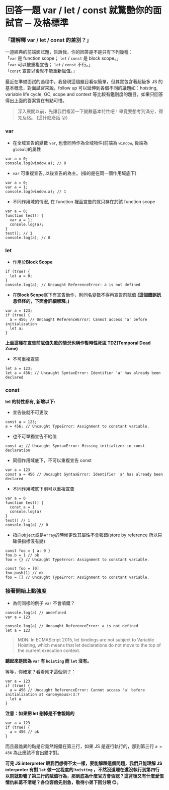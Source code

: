 # 回答一題 var / let / const 就驚艷你的面試官 ─ 及格標準

### 「請解釋 var / let / const 的差別？」

一道經典的前端面試題，告訴我，你的回答是不是只有下列幾種：<br>
「`var` 是 function scope； `let` / `const` 是 block scope。」<br>
「`var` 可以被重複宣告； `let` / `const` 不行。」<br>
「`const` 宣告以後就不能重新賦值。」<br>

最近在準備面試的過程中，我發現這個題目看似簡單，但其實包含著超級多 JS 的基本概念，對面試官來說，follow up 可以延伸到各個不同的議題如：hoisting, variable life cycle, GC, scope and context 等比較有鑑別度的題目，如果只回答得出上面的答案實在有點可惜。

> 深入展開以前，先讓我們複習一下變數基本特性吧！畢竟要想考到滿分，得先及格。 (這什麼廢話 😝)

### var

- 在全域宣告的變數 `var`, 也會同時作為全域物件(前端為 `window`, 後端為 `global`)的屬性

```
var a = 0;
console.log(window.a); // 0
```

- `var` 可重複宣告, 以後宣告的為主。(指的是在同一個作用域底下)

```
var a = 0;
var a = 1;
console.log(window.a); // 1
```

- 不同作用域的情況, 在 function 裡面宣告的就只存在於該 function scope

```
var a = 0;
function test() {
  var a = 1;
  console.log(a);
}
test(); // 1
console.log(a); // 0
```

### let

- 作用於**Block Scope**

```
if (true) {
  let a = 0;
}
console.log(a); // Uncaught ReferenceError: a is not defined
```

- 在**Block Scope**底下有宣告動作，則同名變數不得再宣告前賦值 **(這個錯誤訊息怪怪的，下面會詳細解釋。)**

```
var a = 123;
if (true) {
  a = 456; // Uncaught ReferenceError: Cannot access 'a' before initialization
  let a;
}
```

**上面這種在宣告前賦值失敗的情況也稱作暫時性死區 TDZ(Temporal Dead Zone)**

- 不可重複宣告

```
let a = 123;
let a = 456; // Uncaught SyntaxError: Identifier 'a' has already been declared
```

### const

**let 的特性都有, 新增以下:**

- 宣告後就不可更改

```
const a = 123;
a = 456; // Uncaught TypeError: Assignment to constant variable.
```

- 也不可單獨宣告不給值

```
const a; // Uncaught SyntaxError: Missing initializer in const declaration
```

- 同個作用域底下，不可以重複宣告 const

```
var a = 123
const a = 456 // Uncaught SyntaxError: Identifier 'a' has already been declared
```

- 不同作用域底下則可以重複宣告

```
var a = 0
function test() {
  const a = 1
  console.log(a)
}
test() // 1
console.log(a) // 0
```

- 指向`Object`或是`Array`的時候更改其屬性不會報錯(store by reference 所以只確保指標沒有變)

```
const foo = { a: 0 }
foo.b = 1 // ok
foo = {} // Uncaught TypeError: Assignment to constant variable.
```

```
const foo = [0]
foo.push(1) // ok
foo = [] // Uncaught TypeError: Assignment to constant variable.
```

### 接著開始上點強度

- 為何同樣的例子 `var` 不會噴錯？

```
console.log(a) // undefined
var a = 123
```

```
console.log(a) // Uncaught ReferenceError: a is not defined
let a = 123
```

> MDN: In ECMAScript 2015, let bindings are not subject to Variable Hoisting, which means that let declarations do not move to the top of the current execution context.

**聽起來是因為 `var` 有 `hoisting` 而 `let` 沒有。**<br>

等等，你確定？看看剛才這個例子：

```
var a = 123
if (true) {
  a = 456 // Uncaught ReferenceError: Cannot access 'a' before initialization at <anonymous>:3:7
  let a
}
```

**注意：如果把 let 刪掉是不會報錯的**

```
var a = 123
if (true) {
  a = 456 // ok
}
```

而且最詭異的點是它竟然報錯在第三行，如果 JS 是逐行執行的，那到第三行 `a = 456` 為止應該不會出錯才對。<br>

**可見 JS interpreter 跟我們想得不太一樣，要能解釋這個問題，我們只能理解 JS interpreter 有對 `let` 做一定程度的 `hoisting` ，不然沒道理在還沒執行到第四行以前就影響了第三行的賦值行為，那到底為什麼官方會否認？這背後又有什麼愛恨情仇糾葛不清呢？各位客倌先別急，敬待小弟下回分曉 😏。**
